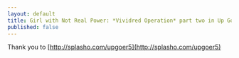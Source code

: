 ```yaml
---
layout: default
title: Girl with Not Real Power: *Vividred Operation* part two in Up Goer Five Writing
published: false
---
```





Thank you to [http://splasho.com/upgoer5](http://splasho.com/upgoer5)